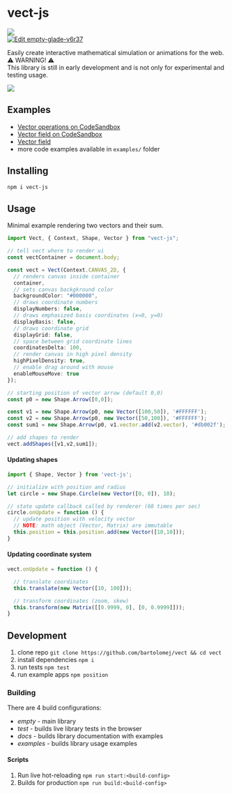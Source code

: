 # vect-js

![](https://img.shields.io/npm/v/vect-js)
<br>
[![Edit empty-glade-v6r37](https://codesandbox.io/static/img/play-codesandbox.svg)](https://codesandbox.io/s/empty-glade-v6r37?fontsize=14&hidenavigation=1&theme=dark)

Easily create interactive mathematical simulation or animations for the web.
<br>
⚠️ WARNING! ⚠️
<br> 
This library is still in early development and is not only for experimental and testing usage.

![](https://media2.giphy.com/media/j1sBpuk28w2ESJRcPG/giphy.gif)

## Examples

- [Vector operations on CodeSandbox](https://codesandbox.io/s/clever-fast-3q4jo?fontsize=14&hidenavigation=1&theme=dark)
- [Vector field on CodeSandbox](https://codesandbox.io/s/empty-glade-v6r37?fontsize=14&hidenavigation=1&theme=dark)
- [Vector field](https://bartolomej.github.io/vector-field/)
- more code examples available in `examples/` folder

## Installing

```bash
npm i vect-js
```

## Usage 

Minimal example rendering two vectors and their sum.
```typescript
import Vect, { Context, Shape, Vector } from "vect-js";

// tell vect where to render ui
const vectContainer = document.body;

const vect = Vect(Context.CANVAS_2D, {
  // renders canvas inside container
  container,
  // sets canvas backgkround color
  backgroundColor: "#000000",
  // draws coordinate numbers
  displayNumbers: false,
  // draws emphasized basis coordinates (x=0, y=0)
  displayBasis: false,
  // draws coordinate grid
  displayGrid: false,
  // space between grid coordinate lines
  coordinatesDelta: 100,
  // render canvas in high pixel density
  highPixelDensity: true,
  // enable drag around with mouse
  enableMouseMove: true
});

// starting position of vector arrow (default 0,0)
const p0 = new Shape.Arrow([0,0]);

const v1 = new Shape.Arrow(p0, new Vector([100,50]), '#FFFFFF');
const v2 = new Shape.Arrow(p0, new Vector([50,100]), '#FFFFFF');
const sum1 = new Shape.Arrow(p0, v1.vector.add(v2.vector), '#db002f');

// add shapes to render
vect.addShapes([v1,v2,sum1]);
```

#### Updating shapes
```typescript
import { Shape, Vector } from 'vect-js';

// initialize with position and radius
let circle = new Shape.Circle(new Vector([0, 0]), 10);

// state update callback called by renderer (60 times per sec)
circle.onUpdate = function () {
  // update position with velocity vector
  // NOTE: math object (Vector, Matrix) are immutable
  this.position = this.position.add(new Vector([10,10]));
}
```

#### Updating coordinate system
```typescript
vect.onUpdate = function () {

  // translate coordinates
  this.translate(new Vector([10, 100]));

  // transform coordinates (zoom, skew)
  this.transform(new Matrix([[0.9999, 0], [0, 0.9999]]));
}

```
## Development

1. clone repo `git clone https://github.com/bartolomej/vect && cd vect`
2. install dependencies `npm i`
3. run tests `npm test`
4. run example apps `npm position`

### Building

There are 4 build configurations:
- *empty* - main library
- *test* - builds live library tests in the browser
- *docs* - builds library documentation with examples
- *examples* - builds library usage examples

#### Scripts
1. Run live hot-reloading `npm run start:<build-config>`
2. Builds for production `npm run build:<build-config>`
